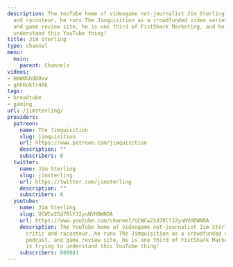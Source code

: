 ```yaml
---
description: The YouTube home of videogame not-journalist Jim Sterling. A game critic
  and raconteur, he runs The Jimquisition as a crowdfunded video series, podcast,
  and game review site, he is one third of FistShark Marketing, and he is trying to
  understand this YouTube thing!
title: Jim Sterling
type: channel
menu:
  main:
    parent: Channels
videos:
- HmW0GhdDOvw
- gXFKnkTr4Rk
tags:
- breadtube
- gaming
url: /jimsterling/
providers:
  patreon:
    name: The Jimquisition
    slug: jimquisition
    url: https://www.patreon.com/jimquisition
    description: ""
    subscribers: 0
  twitter:
    name: Jim Sterling
    slug: jimsterling
    url: https://twitter.com/jimsterling
    description: ""
    subscribers: 0
  youtube:
    name: Jim Sterling
    slug: UCWCw2Sd7RlYJ2yuNVHDWNOA
    url: https://www.youtube.com/channel/UCWCw2Sd7RlYJ2yuNVHDWNOA
    description: The YouTube home of videogame not-journalist Jim Sterling. A game
      critic and raconteur, he runs The Jimquisition as a crowdfunded video series,
      podcast, and game review site, he is one third of FistShark Marketing, and he
      is trying to understand this YouTube thing!
    subscribers: 809941
---
```

